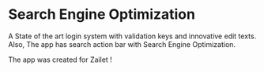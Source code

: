 # Search Engine Optimization

A State of the art login system with validation keys and innovative edit texts. Also, The app has search action bar with Search Engine Optimization.  

The app was created for Zailet !
